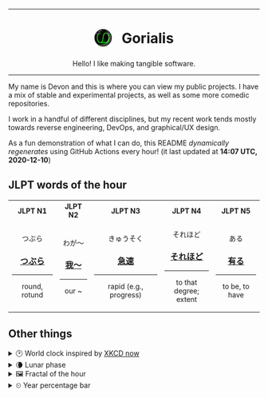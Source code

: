 ***

<h1 align="center">
<sub>
    <img src="readme/resources/avatar.png" height="36">
</sub>
&nbsp;
Gorialis
</h1>
<p align="center">
Hello! I like making tangible software.
</p>

***

My name is Devon and this is where you can view my public projects. I have a mix of stable and experimental projects, as well as some more comedic repositories.

I work in a handful of different disciplines, but my recent work tends mostly towards reverse engineering, DevOps, and graphical/UX design.

As a fun demonstration of what I can do, this README *dynamically regenerates* using GitHub Actions every hour! (it last updated at **14:07 UTC, 2020-12-10**)

<h2>JLPT words of the hour</h2>
<table>
    <tr>
        <th>JLPT N1</th>
        <th>JLPT N2</th>
        <th>JLPT N3</th>
        <th>JLPT N4</th>
        <th>JLPT N5</th>
    </tr>
    <tr>
        <td>
            <p align="center">つぶら</p>
            <h3 align="center"><b><a href="https://jisho.org/search/%E3%81%A4%E3%81%B6%E3%82%89">つぶら</a></b></h3>
            <hr>
            <p align="center">round,<wbr> rotund</p>
        </td>
        <td>
            <p align="center">わが～</p>
            <h3 align="center"><b><a href="https://jisho.org/search/%E6%88%91%EF%BD%9E">我～</a></b></h3>
            <hr>
            <p align="center">our ~</p>
        </td>
        <td>
            <p align="center">きゅうそく</p>
            <h3 align="center"><b><a href="https://jisho.org/search/%E6%80%A5%E9%80%9F">急速</a></b></h3>
            <hr>
            <p align="center">rapid (e.g.,<wbr> progress)</p>
        </td>
        <td>
            <p align="center">それほど</p>
            <h3 align="center"><b><a href="https://jisho.org/search/%E3%81%9D%E3%82%8C%E3%81%BB%E3%81%A9">それほど</a></b></h3>
            <hr>
            <p align="center">to that degree;<br> extent</p>
        </td>
        <td>
            <p align="center">ある</p>
            <h3 align="center"><b><a href="https://jisho.org/search/%E6%9C%89%E3%82%8B">有る</a></b></h3>
            <hr>
            <p align="center">to be,<wbr> to have</p>
        </td>
    </tr>
</table>

<h2>Other things</h2>
<details>
<summary>🕑  World clock inspired by <a href="https://xkcd.com/now">XKCD now</a></summary>

> <img src="generated/now.png" width="512">

</details>
<details>
<summary>🌘 Lunar phase</summary>

The moon is approximately 88.19% through its phase (Waning Crescent).

</details>
<details>
<summary>&#x1f5bc; Fractal of the hour</summary>

> <img src="generated/fractal.png" width="512">

</details>
<details>
<summary>&#x23f2; Year percentage bar</summary>
<pre><code>2020 [██████████████████▁▁] 94.15%</code></pre>
</details>
